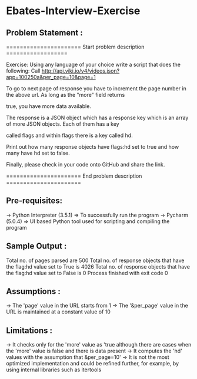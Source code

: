 # Ebates-Interview-Exercise

Problem Statement :
-----------------

====================== Start problem description ==================

Exercise: Using any language of your choice write a script that does the following:
Call http://api.viki.io/v4/videos.json?app=100250a&per_page=10&page=1

To go to next page of response you have to increment the page number in the above url. As long as the "more" field returns 

true, you have more data available.

The response is a JSON object which has a response key which is an array of more JSON objects. Each of them has a key 

called flags and within flags there is a key called hd.

Print out how many response objects have flags:hd set to true and how many have hd set to false.

Finally, please check in your code onto GitHub and share the link.

====================== End problem description ======================

Pre-requisites:
--------------

-> Python Interpreter (3.5.1) => To successfully run the program
-> Pycharm (5.0.4) => UI based Python tool used for scripting and compiling the program

Sample Output :
-------------

Total no. of pages parsed are
500
Total no. of response objects that have the flag:hd value set to True is
4026
Total no. of response objects that have the flag:hd value set to False is
0
Process finished with exit code 0

Assumptions :
-----------

-> The 'page' value in the URL starts from 1
-> The '&per_page' value in the URL is maintained at a constant value of 10

Limitations :
-----------

-> It checks only for the 'more' value as 'true although there are cases when the 'more' value is false and there is data present
-> It computes the 'hd' values with the assumption that &per_page=10'
-> It is not the most optimized implementation and could be refined further, for example, by using internal libraries such as itertools
